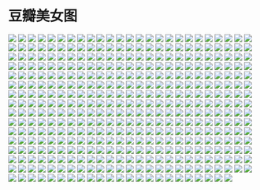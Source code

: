 豆瓣美女图
======

[![](http://img3.douban.com/view/photo/thumb/public/p1669537711.jpg)](http://www.douban.com/people/tiany87/)
[![](http://img3.douban.com/view/photo/thumb/public/p1669264481.jpg)](http://www.douban.com/people/49994041/)
[![](http://img5.douban.com/view/photo/thumb/public/p1669247719.jpg)](http://www.douban.com/people/47483013/)
[![](http://img3.douban.com/view/photo/thumb/public/p1667459621.jpg)](http://www.douban.com/people/60171705/)
[![](http://img3.douban.com/view/photo/thumb/public/p1667431113.jpg)](http://www.douban.com/people/63199694/)
[![](http://img3.douban.com/view/photo/thumb/public/p1667412810.jpg)](http://www.douban.com/people/63490096/)
[![](http://img5.douban.com/view/photo/thumb/public/p1666546829.jpg)](http://www.douban.com/people/xinxin0818/)
[![](http://img3.douban.com/view/photo/thumb/public/p1666514924.jpg)](http://www.douban.com/people/sarina3su/)
[![](http://img3.douban.com/view/photo/thumb/public/p1666480233.jpg)](http://www.douban.com/people/51869732/)
[![](http://img3.douban.com/view/photo/thumb/public/p1666475416.jpg)](http://www.douban.com/people/62534698/)
[![](http://img3.douban.com/view/photo/thumb/public/p1666461150.jpg)](http://www.douban.com/people/59596453/)
[![](http://img5.douban.com/view/photo/thumb/public/p1666408019.jpg)](http://www.douban.com/people/Descendants/)
[![](http://img3.douban.com/view/photo/thumb/public/p1666400214.jpg)](http://www.douban.com/people/57772675/)
[![](http://img3.douban.com/view/photo/thumb/public/p1665181892.jpg)](http://www.douban.com/people/MissSweety/)
[![](http://img3.douban.com/view/photo/thumb/public/p1665152567.jpg)](http://www.douban.com/people/2781335/)
[![](http://img3.douban.com/view/photo/thumb/public/p1665131521.jpg)](http://www.douban.com/people/riom/)
[![](http://img3.douban.com/view/photo/thumb/public/p1665114641.jpg)](http://www.douban.com/people/nicolexoxo/)
[![](http://img3.douban.com/view/photo/thumb/public/p1665101407.jpg)](http://www.douban.com/people/mmka99/)
[![](http://img3.douban.com/view/photo/thumb/public/p1665061915.jpg)](http://www.douban.com/people/miss_loli/)
[![](http://img5.douban.com/view/photo/thumb/public/p1664597829.jpg)](http://www.douban.com/people/51966913/)
[![](http://img5.douban.com/view/photo/thumb/public/p1663407589.jpg)](http://www.douban.com/people/Zoog/)
[![](http://img3.douban.com/view/photo/thumb/public/p1663401356.jpg)](http://www.douban.com/people/gwenstefani/)
[![](http://img3.douban.com/view/photo/thumb/public/p1663385368.jpg)](http://www.douban.com/people/mmmmiao/)
[![](http://img3.douban.com/view/photo/thumb/public/p1663290393.jpg)](http://www.douban.com/people/63121361/)
[![](http://img3.douban.com/view/photo/thumb/public/p1661271628.jpg)](http://www.douban.com/people/eo0112/)
[![](http://img3.douban.com/view/photo/thumb/public/p1661032265.jpg)](http://www.douban.com/people/46284222/)
[![](http://img3.douban.com/view/photo/thumb/public/p1660660011.jpg)](http://www.douban.com/people/MENG19/)
[![](http://img3.douban.com/view/photo/thumb/public/p1660604482.jpg)](http://www.douban.com/people/2857815/)
[![](http://img3.douban.com/view/photo/thumb/public/p1654753490.jpg)](http://www.douban.com/people/mils1031/)
[![](http://img3.douban.com/view/photo/thumb/public/p1654723046.jpg)](http://www.douban.com/people/49189450/)
[![](http://img3.douban.com/view/photo/thumb/public/p1653082643.jpg)](http://www.douban.com/people/GillianJo/)
[![](http://img3.douban.com/view/photo/thumb/public/p1650834800.jpg)](http://www.douban.com/people/58610246/)
[![](http://img3.douban.com/view/photo/thumb/public/p1650816756.jpg)](http://www.douban.com/people/tingting730/)
[![](http://img3.douban.com/view/photo/thumb/public/p1650787405.jpg)](http://www.douban.com/people/dine/)
[![](http://img3.douban.com/view/photo/thumb/public/p1646645312.jpg)](http://www.douban.com/people/ginasun/)
[![](http://img3.douban.com/view/photo/thumb/public/p1646571284.jpg)](http://www.douban.com/people/shanzi_z/)
[![](http://img3.douban.com/view/photo/thumb/public/p1646528121.jpg)](http://www.douban.com/people/yinercaramel/)
[![](http://img3.douban.com/view/photo/thumb/public/p1646517044.jpg)](http://www.douban.com/people/CHUANFOUR/)
[![](http://img3.douban.com/view/photo/thumb/public/p1646478084.jpg)](http://www.douban.com/people/7259504/)
[![](http://img3.douban.com/view/photo/thumb/public/p1646440511.jpg)](http://www.douban.com/people/maob/)
[![](http://img3.douban.com/view/photo/thumb/public/p1646429011.jpg)](http://www.douban.com/people/balabababa/)
[![](http://img3.douban.com/view/photo/thumb/public/p1645678805.jpg)](http://www.douban.com/people/4324445/)
[![](http://img3.douban.com/view/photo/thumb/public/p1645663863.jpg)](http://www.douban.com/people/z.q/)
[![](http://img3.douban.com/view/photo/thumb/public/p1645651607.jpg)](http://www.douban.com/people/hatememore/)
[![](http://img3.douban.com/view/photo/thumb/public/p1645432924.jpg)](http://www.douban.com/people/KIDULTLOVEU/)
[![](http://img3.douban.com/view/photo/thumb/public/p1645398553.jpg)](http://www.douban.com/people/fanxiaozao/)
[![](http://img3.douban.com/view/photo/thumb/public/p1645386738.jpg)](http://www.douban.com/people/changyiner1213/)
[![](http://img3.douban.com/view/photo/thumb/public/p1644718013.jpg)](http://www.douban.com/people/59262831/)
[![](http://img3.douban.com/view/photo/thumb/public/p1644088005.jpg)](http://www.douban.com/people/MAOJIAYING/)
[![](http://img3.douban.com/view/photo/thumb/public/p1644079896.jpg)](http://www.douban.com/people/nokuri/)
[![](http://img3.douban.com/view/photo/thumb/public/p1644074763.jpg)](http://www.douban.com/people/angelachan/)
[![](http://img3.douban.com/view/photo/thumb/public/p1644067794.jpg)](http://www.douban.com/people/suanshaw/)
[![](http://img3.douban.com/view/photo/thumb/public/p1643915413.jpg)](http://www.douban.com/people/51772582/)
[![](http://img3.douban.com/view/photo/thumb/public/p1643180666.jpg)](http://www.douban.com/people/ccicyy/)
[![](http://img3.douban.com/view/photo/thumb/public/p1643156747.jpg)](http://www.douban.com/people/xiaosi915/)
[![](http://img3.douban.com/view/photo/thumb/public/p1643150894.jpg)](http://www.douban.com/people/snoki/)
[![](http://img3.douban.com/view/photo/thumb/public/p1643145998.jpg)](http://www.douban.com/people/vipwawa123/)
[![](http://img3.douban.com/view/photo/thumb/public/p1643142592.jpg)](http://www.douban.com/people/4564774/)
[![](http://img3.douban.com/view/photo/thumb/public/p1643091894.jpg)](http://www.douban.com/people/Bai911106/)
[![](http://img3.douban.com/view/photo/thumb/public/p1643070985.jpg)](http://www.douban.com/people/4900486/)
[![](http://img3.douban.com/view/photo/thumb/public/p1643066914.jpg)](http://www.douban.com/people/4142787/)
[![](http://img3.douban.com/view/photo/thumb/public/p1643061963.jpg)](http://www.douban.com/people/4066859/)
[![](http://img3.douban.com/view/photo/thumb/public/p1643058431.jpg)](http://www.douban.com/people/Siva1990/)
[![](http://img3.douban.com/view/photo/thumb/public/p1643037763.jpg)](http://www.douban.com/people/3969135/)
[![](http://img3.douban.com/view/photo/thumb/public/p1643020697.jpg)](http://www.douban.com/people/njuseraph/)
[![](http://img5.douban.com/view/photo/thumb/public/p1642997019.jpg)](http://www.douban.com/people/belongto7ing/)
[![](http://img3.douban.com/view/photo/thumb/public/p1642989161.jpg)](http://www.douban.com/people/samnus/)
[![](http://img3.douban.com/view/photo/thumb/public/p1642986286.jpg)](http://www.douban.com/people/karying/)
[![](http://img3.douban.com/view/photo/thumb/public/p1642980753.jpg)](http://www.douban.com/people/PT910828/)
[![](http://img3.douban.com/view/photo/thumb/public/p1642968403.jpg)](http://www.douban.com/people/3123402/)
[![](http://img3.douban.com/view/photo/thumb/public/p1642937496.jpg)](http://www.douban.com/people/sunxiaotu/)
[![](http://img3.douban.com/view/photo/thumb/public/p1642916503.jpg)](http://www.douban.com/people/Miriya/)
[![](http://img3.douban.com/view/photo/thumb/public/p1642907807.jpg)](http://www.douban.com/people/42236221/)
[![](http://img3.douban.com/view/photo/thumb/public/p1642899191.jpg)](http://www.douban.com/people/heather919/)
[![](http://img3.douban.com/view/photo/thumb/public/p1642893178.jpg)](http://www.douban.com/people/jovixu/)
[![](http://img3.douban.com/view/photo/thumb/public/p1640620258.jpg)](http://www.douban.com/people/cindying/)
[![](http://img3.douban.com/view/photo/thumb/public/p1640600674.jpg)](http://www.douban.com/people/queen_1029/)
[![](http://img3.douban.com/view/photo/thumb/public/p1632230090.jpg)](http://www.douban.com/people/fanfan1124/)
[![](http://img3.douban.com/view/photo/thumb/public/p1629916048.jpg)](http://www.douban.com/people/60156484/)
[![](http://img3.douban.com/view/photo/thumb/public/p1628356300.jpg)](http://www.douban.com/people/Vonika421/)
[![](http://img3.douban.com/view/photo/thumb/public/p1628291236.jpg)](http://www.douban.com/people/Evil./)
[![](http://img3.douban.com/view/photo/thumb/public/p1628043864.jpg)](http://www.douban.com/people/34239989/)
[![](http://img3.douban.com/view/photo/thumb/public/p1628034995.jpg)](http://www.douban.com/people/mimiu/)
[![](http://img3.douban.com/view/photo/thumb/public/p1627988690.jpg)](http://www.douban.com/people/3056297/)
[![](http://img5.douban.com/view/photo/thumb/public/p1627979559.jpg)](http://www.douban.com/people/47781419/)
[![](http://img3.douban.com/view/photo/thumb/public/p1627969542.jpg)](http://www.douban.com/people/fifilost/)
[![](http://img5.douban.com/view/photo/thumb/public/p1627959449.jpg)](http://www.douban.com/people/42846568/)
[![](http://img3.douban.com/view/photo/thumb/public/p1627482747.jpg)](http://www.douban.com/people/53809834/)
[![](http://img3.douban.com/view/photo/thumb/public/p1627470166.jpg)](http://www.douban.com/people/xxxx2/)
[![](http://img3.douban.com/view/photo/thumb/public/p1627439504.jpg)](http://www.douban.com/people/Firsty/)
[![](http://img3.douban.com/view/photo/thumb/public/p1627425148.jpg)](http://www.douban.com/people/2701573/)
[![](http://img3.douban.com/view/photo/thumb/public/p1627270557.jpg)](http://www.douban.com/people/41919094/)
[![](http://img3.douban.com/view/photo/thumb/public/p1624608437.jpg)](http://www.douban.com/people/yummy1986/)
[![](http://img5.douban.com/view/photo/thumb/public/p1624532719.jpg)](http://www.douban.com/people/vitmin/)
[![](http://img3.douban.com/view/photo/thumb/public/p1624515850.jpg)](http://www.douban.com/people/wodewei/)
[![](http://img3.douban.com/view/photo/thumb/public/p1624473631.jpg)](http://www.douban.com/people/alishababy/)
[![](http://img3.douban.com/view/photo/thumb/public/p1624410682.jpg)](http://www.douban.com/people/43249083/)
[![](http://img3.douban.com/view/photo/thumb/public/p1624370882.jpg)](http://www.douban.com/people/46208282/)
[![](http://img3.douban.com/view/photo/thumb/public/p1620479601.jpg)](http://www.douban.com/people/52039894/)
[![](http://img3.douban.com/view/photo/thumb/public/p1620268268.jpg)](http://www.douban.com/people/51113314/)
[![](http://img3.douban.com/view/photo/thumb/public/p1620257866.jpg)](http://www.douban.com/people/SISSY.ZHANG/)
[![](http://img3.douban.com/view/photo/thumb/public/p1620247234.jpg)](http://www.douban.com/people/gradeking/)
[![](http://img3.douban.com/view/photo/thumb/public/p1619375624.jpg)](http://www.douban.com/people/lolita610/)
[![](http://img3.douban.com/view/photo/thumb/public/p1619206725.jpg)](http://www.douban.com/people/BB512/)
[![](http://img3.douban.com/view/photo/thumb/public/p1616389008.jpg)](http://www.douban.com/people/someonemiffy/)
[![](http://img3.douban.com/view/photo/thumb/public/p1616338918.jpg)](http://www.douban.com/people/viviennehan/)
[![](http://img5.douban.com/view/photo/thumb/public/p1613147369.jpg)](http://www.douban.com/people/Echo813/)
[![](http://img3.douban.com/view/photo/thumb/public/p1613106045.jpg)](http://www.douban.com/people/start_fresh/)
[![](http://img3.douban.com/view/photo/thumb/public/p1613087788.jpg)](http://www.douban.com/people/rkmasochist/)
[![](http://img3.douban.com/view/photo/thumb/public/p1611829187.jpg)](http://www.douban.com/people/kwqewdd/)
[![](http://img5.douban.com/view/photo/thumb/public/p1611819689.jpg)](http://www.douban.com/people/elvirai/)
[![](http://img3.douban.com/view/photo/thumb/public/p1611768365.jpg)](http://www.douban.com/people/aaaaaaaaaaking/)
[![](http://img3.douban.com/view/photo/thumb/public/p1611260494.jpg)](http://www.douban.com/people/Jean-anthony/)
[![](http://img3.douban.com/view/photo/thumb/public/p1611250070.jpg)](http://www.douban.com/people/catherine2liu/)
[![](http://img3.douban.com/view/photo/thumb/public/p1610462871.jpg)](http://www.douban.com/people/luvyoyo/)
[![](http://img3.douban.com/view/photo/thumb/public/p1610454160.jpg)](http://www.douban.com/people/frejaaaaaaaaaaa/)
[![](http://img3.douban.com/view/photo/thumb/public/p1610439047.jpg)](http://www.douban.com/people/47929589/)
[![](http://img3.douban.com/view/photo/thumb/public/p1610436115.jpg)](http://www.douban.com/people/47159583/)
[![](http://img3.douban.com/view/photo/thumb/public/p1609873953.jpg)](http://www.douban.com/people/cecicxz/)
[![](http://img3.douban.com/view/photo/thumb/public/p1609860391.jpg)](http://www.douban.com/people/53422131/)
[![](http://img3.douban.com/view/photo/thumb/public/p1609809024.jpg)](http://www.douban.com/people/55827009/)
[![](http://img3.douban.com/view/photo/thumb/public/p1609804154.jpg)](http://www.douban.com/people/52202449/)
[![](http://img5.douban.com/view/photo/thumb/public/p1608776319.jpg)](http://www.douban.com/people/62673551/)
[![](http://img3.douban.com/view/photo/thumb/public/p1607748327.jpg)](http://www.douban.com/people/zaratso/)
[![](http://img3.douban.com/view/photo/thumb/public/p1607685068.jpg)](http://www.douban.com/people/orer/)
[![](http://img3.douban.com/view/photo/thumb/public/p1607676962.jpg)](http://www.douban.com/people/3700420/)
[![](http://img3.douban.com/view/photo/thumb/public/p1607662570.jpg)](http://www.douban.com/people/4693179/)
[![](http://img3.douban.com/view/photo/thumb/public/p1606293553.jpg)](http://www.douban.com/people/3008083/)
[![](http://img3.douban.com/view/photo/thumb/public/p1605665523.jpg)](http://www.douban.com/people/61541830/)
[![](http://img3.douban.com/view/photo/thumb/public/p1605248051.jpg)](http://www.douban.com/people/meng_meng/)
[![](http://img3.douban.com/view/photo/thumb/public/p1605151906.jpg)](http://www.douban.com/people/sandysea/)
[![](http://img3.douban.com/view/photo/thumb/public/p1605133482.jpg)](http://www.douban.com/people/37902179/)
[![](http://img3.douban.com/view/photo/thumb/public/p1604776044.jpg)](http://www.douban.com/people/tiffanyandi/)
[![](http://img5.douban.com/view/photo/thumb/public/p1604451189.jpg)](http://www.douban.com/people/keepkillin-lmj/)
[![](http://img3.douban.com/view/photo/thumb/public/p1604369152.jpg)](http://www.douban.com/people/milkyko/)
[![](http://img3.douban.com/view/photo/thumb/public/p1604361978.jpg)](http://www.douban.com/people/ly77/)
[![](http://img5.douban.com/view/photo/thumb/public/p1604346189.jpg)](http://www.douban.com/people/heather919/)
[![](http://img3.douban.com/view/photo/thumb/public/p1604335976.jpg)](http://www.douban.com/people/3643730/)
[![](http://img3.douban.com/view/photo/thumb/public/p1603341814.jpg)](http://www.douban.com/people/Bu7iii/)
[![](http://img3.douban.com/view/photo/thumb/public/p1603302528.jpg)](http://www.douban.com/people/fengou/)
[![](http://img3.douban.com/view/photo/thumb/public/p1603201973.jpg)](http://www.douban.com/people/57788254/)
[![](http://img3.douban.com/view/photo/thumb/public/p1602909535.jpg)](http://www.douban.com/people/maomie/)
[![](http://img3.douban.com/view/photo/thumb/public/p1602904297.jpg)](http://www.douban.com/people/jiangfanfan/)
[![](http://img3.douban.com/view/photo/thumb/public/p1602886020.jpg)](http://www.douban.com/people/62206005/)
[![](http://img3.douban.com/view/photo/thumb/public/p1602307286.jpg)](http://www.douban.com/people/56171557/)
[![](http://img3.douban.com/view/photo/thumb/public/p1602284653.jpg)](http://www.douban.com/people/tanzye/)
[![](http://img3.douban.com/view/photo/thumb/public/p1599521685.jpg)](http://www.douban.com/people/62496450/)
[![](http://img3.douban.com/view/photo/thumb/public/p1599360376.jpg)](http://www.douban.com/people/rockmymoonmoon/)
[![](http://img3.douban.com/view/photo/thumb/public/p1599348006.jpg)](http://www.douban.com/people/43595713/)
[![](http://img3.douban.com/view/photo/thumb/public/p1599338471.jpg)](http://www.douban.com/people/49005435/)
[![](http://img3.douban.com/view/photo/thumb/public/p1595199713.jpg)](http://www.douban.com/people/suvaniacat/)
[![](http://img3.douban.com/view/photo/thumb/public/p1594479704.jpg)](http://www.douban.com/people/kuileiwawa_z/)
[![](http://img3.douban.com/view/photo/thumb/public/p1594452378.jpg)](http://www.douban.com/people/chixiaochi/)
[![](http://img3.douban.com/view/photo/thumb/public/p1594219161.jpg)](http://www.douban.com/people/AphroditeSylvia/)
[![](http://img3.douban.com/view/photo/thumb/public/p1594195790.jpg)](http://www.douban.com/people/17368680/)
[![](http://img3.douban.com/view/photo/thumb/public/p1593947015.jpg)](http://www.douban.com/people/isyumi/)
[![](http://img3.douban.com/view/photo/thumb/public/p1593707087.jpg)](http://www.douban.com/people/ilovesui/)
[![](http://img3.douban.com/view/photo/thumb/public/p1592698762.jpg)](http://www.douban.com/people/53837350/)
[![](http://img3.douban.com/view/photo/thumb/public/p1592660370.jpg)](http://www.douban.com/people/53383646/)
[![](http://img3.douban.com/view/photo/thumb/public/p1592619186.jpg)](http://www.douban.com/people/3390857/)
[![](http://img3.douban.com/view/photo/thumb/public/p1592588860.jpg)](http://www.douban.com/people/bairimenglan/)
[![](http://img3.douban.com/view/photo/thumb/public/p1592572606.jpg)](http://www.douban.com/people/koiee/)
[![](http://img3.douban.com/view/photo/thumb/public/p1592466524.jpg)](http://www.douban.com/people/56771848/)
[![](http://img5.douban.com/view/photo/thumb/public/p1592320029.jpg)](http://www.douban.com/people/miyako612/)
[![](http://img3.douban.com/view/photo/thumb/public/p1591803912.jpg)](http://www.douban.com/people/53949232/)
[![](http://img3.douban.com/view/photo/thumb/public/p1591747858.jpg)](http://www.douban.com/people/31668807/)
[![](http://img3.douban.com/view/photo/thumb/public/p1591736820.jpg)](http://www.douban.com/people/42724430/)
[![](http://img3.douban.com/view/photo/thumb/public/p1591422448.jpg)](http://www.douban.com/people/carina77/)
[![](http://img3.douban.com/view/photo/thumb/public/p1591393528.jpg)](http://www.douban.com/people/babyfoxsakya/)
[![](http://img3.douban.com/view/photo/thumb/public/p1591353242.jpg)](http://www.douban.com/people/honey-yuz/)
[![](http://img3.douban.com/view/photo/thumb/public/p1591268663.jpg)](http://www.douban.com/people/4358954/)
[![](http://img5.douban.com/view/photo/thumb/public/p1591171429.jpg)](http://www.douban.com/people/Ritahoo/)
[![](http://img3.douban.com/view/photo/thumb/public/p1591115656.jpg)](http://www.douban.com/people/tutusanhun/)
[![](http://img5.douban.com/view/photo/thumb/public/p1591036979.jpg)](http://www.douban.com/people/M.miya/)
[![](http://img3.douban.com/view/photo/thumb/public/p1589953844.jpg)](http://www.douban.com/people/3618015/)
[![](http://img3.douban.com/view/photo/thumb/public/p1589938791.jpg)](http://www.douban.com/people/57742412/)
[![](http://img3.douban.com/view/photo/thumb/public/p1588680196.jpg)](http://www.douban.com/people/61191360/)
[![](http://img3.douban.com/view/photo/thumb/public/p1586531860.jpg)](http://www.douban.com/people/shao900401/)
[![](http://img3.douban.com/view/photo/thumb/public/p1586517467.jpg)](http://www.douban.com/people/53454691/)
[![](http://img3.douban.com/view/photo/thumb/public/p1586419447.jpg)](http://www.douban.com/people/lionbb/)
[![](http://img3.douban.com/view/photo/thumb/public/p1585649046.jpg)](http://www.douban.com/people/54891783/)
[![](http://img3.douban.com/view/photo/thumb/public/p1585069425.jpg)](http://www.douban.com/people/haileylo/)
[![](http://img3.douban.com/view/photo/thumb/public/p1585038621.jpg)](http://www.douban.com/people/june-kid/)
[![](http://img3.douban.com/view/photo/thumb/public/p1584606160.jpg)](http://www.douban.com/people/37707119/)
[![](http://img3.douban.com/view/photo/thumb/public/p1582332113.jpg)](http://www.douban.com/people/Queen_m/)
[![](http://img5.douban.com/view/photo/thumb/public/p1580455959.jpg)](http://www.douban.com/people/47072941/)
[![](http://img3.douban.com/view/photo/thumb/public/p1580453260.jpg)](http://www.douban.com/people/mix73/)
[![](http://img3.douban.com/view/photo/thumb/public/p1579286408.jpg)](http://www.douban.com/people/49004113/)
[![](http://img3.douban.com/view/photo/thumb/public/p1579222260.jpg)](http://www.douban.com/people/Aspirin1030/)
[![](http://img3.douban.com/view/photo/thumb/public/p1578578910.jpg)](http://www.douban.com/people/47763489/)
[![](http://img3.douban.com/view/photo/thumb/public/p1576891782.jpg)](http://www.douban.com/people/maoxiaoli/)
[![](http://img3.douban.com/view/photo/thumb/public/p1576858768.jpg)](http://www.douban.com/people/54242573/)
[![](http://img3.douban.com/view/photo/thumb/public/p1576847811.jpg)](http://www.douban.com/people/lzm9332/
)
[![](http://img3.douban.com/view/photo/thumb/public/p1576830580.jpg)](http://www.douban.com/people/angie1104/)
[![](http://img3.douban.com/view/photo/thumb/public/p1573150188.jpg)](http://www.douban.com/people/finistere/)
[![](http://img5.douban.com/view/photo/thumb/public/p1572135299.jpg)](http://www.douban.com/people/sanhu/)
[![](http://img3.douban.com/view/photo/thumb/public/p1570836998.jpg)](http://www.douban.com/people/50883506/)
[![](http://img3.douban.com/view/photo/thumb/public/p1570823178.jpg)](http://www.douban.com/people/27803722/)
[![](http://img3.douban.com/view/photo/thumb/public/p1570297746.jpg)](http://www.douban.com/people/PLAYFIRL/)
[![](http://img3.douban.com/view/photo/thumb/public/p1569512731.jpg)](http://www.douban.com/people/tinadontsmile/)
[![](http://img5.douban.com/view/photo/thumb/public/p1569068209.jpg)](http://www.douban.com/people/52318557/)
[![](http://img3.douban.com/view/photo/thumb/public/p1569033904.jpg)](http://www.douban.com/people/lunalalala/)
[![](http://img3.douban.com/view/photo/thumb/public/p1568269847.jpg)](http://www.douban.com/people/56283001/)
[![](http://img3.douban.com/view/photo/thumb/public/p1568250451.jpg)](http://www.douban.com/people/54905017/)
[![](http://img3.douban.com/view/photo/thumb/public/p1568240074.jpg)](http://www.douban.com/people/49440329/)
[![](http://img3.douban.com/view/photo/thumb/public/p1567765787.jpg)](http://www.douban.com/people/queen_1029/)
[![](http://img3.douban.com/view/photo/thumb/public/p1567121933.jpg)](http://www.douban.com/people/fuckckk/)
[![](http://img3.douban.com/view/photo/thumb/public/p1566982412.jpg)](http://www.douban.com/people/53046707/)
[![](http://img3.douban.com/view/photo/thumb/public/p1566930767.jpg)](http://www.douban.com/people/hovey6/)
[![](http://img3.douban.com/view/photo/thumb/public/p1566921133.jpg)](http://www.douban.com/people/thorn911225/)
[![](http://img3.douban.com/view/photo/thumb/public/p1564336051.jpg)](http://www.douban.com/people/26716240/)
[![](http://img3.douban.com/view/photo/thumb/public/p1564330667.jpg)](http://www.douban.com/people/60222703/)
[![](http://img3.douban.com/view/photo/thumb/public/p1564158164.jpg)](http://www.douban.com/people/lovepaolo/)
[![](http://img3.douban.com/view/photo/thumb/public/p1564153276.jpg)](http://www.douban.com/people/angeltoxic/)
[![](http://img3.douban.com/view/photo/thumb/public/p1556521874.jpg)](http://www.douban.com/people/lucia67/)
[![](http://img3.douban.com/view/photo/thumb/public/p1556513833.jpg)](http://www.douban.com/people/41976938/)
[![](http://img3.douban.com/view/photo/thumb/public/p1556501614.jpg)](http://www.douban.com/people/51966913/)
[![](http://img3.douban.com/view/photo/thumb/public/p1555062304.jpg)](http://www.douban.com/people/greatloza/)
[![](http://img3.douban.com/view/photo/thumb/public/p1555044704.jpg)](http://www.douban.com/people/orangej/)
[![](http://img3.douban.com/view/photo/thumb/public/p1552451545.jpg)](http://www.douban.com/people/darcy123/)
[![](http://img3.douban.com/view/photo/thumb/public/p1548618281.jpg)](http://www.douban.com/people/50211444/)
[![](http://img3.douban.com/view/photo/thumb/public/p1544513361.jpg)](http://www.douban.com/people/mejiaqian/)
[![](http://img5.douban.com/view/photo/thumb/public/p1543535239.jpg)](http://www.douban.com/people/47863223/)
[![](http://img3.douban.com/view/photo/thumb/public/p1543161636.jpg)](http://www.douban.com/people/rki/)
[![](http://img3.douban.com/view/photo/thumb/public/p1543152517.jpg)](http://www.douban.com/people/LadyCoco/)
[![](http://img3.douban.com/view/photo/thumb/public/p1543145736.jpg)](http://www.douban.com/people/sheroritasaid/)
[![](http://img3.douban.com/view/photo/thumb/public/p1542150892.jpg)](http://www.douban.com/people/kongcheng87/)
[![](http://img3.douban.com/view/photo/thumb/public/p1542012174.jpg)](http://www.douban.com/people/ixuy/)
[![](http://img3.douban.com/view/photo/thumb/public/p1540785243.jpg)](http://www.douban.com/people/kimikotu/)
[![](http://img3.douban.com/view/photo/thumb/public/p1539677530.jpg)](http://www.douban.com/people/53576464/ )
[![](http://img5.douban.com/view/photo/thumb/public/p1539343589.jpg)](http://www.douban.com/people/angelababyking/)
[![](http://img3.douban.com/view/photo/thumb/public/p1539243863.jpg)](http://www.douban.com/people/56819944/)
[![](http://img3.douban.com/view/photo/thumb/public/p1538700436.jpg)](http://www.douban.com/people/52173140/)
[![](http://img5.douban.com/view/photo/thumb/public/p1511908619.jpg)](http://www.douban.com/people/58067749/)
[![](http://img5.douban.com/view/photo/thumb/public/p1503264529.jpg)](http://www.douban.com/people/ringorum/)
[![](http://img3.douban.com/view/photo/thumb/public/p1503256068.jpg)](http://www.douban.com/people/3140453/)
[![](http://img3.douban.com/view/photo/thumb/public/p1503241733.jpg)](http://www.douban.com/people/48888683/)
[![](http://img3.douban.com/view/photo/thumb/public/p1501158342.jpg)](http://www.douban.com/people/moeeeeee/)
[![](http://img3.douban.com/view/photo/thumb/public/p1499035507.jpg)](http://www.douban.com/people/8445113/)
[![](http://img3.douban.com/view/photo/thumb/public/p1492767471.jpg)](http://www.douban.com/people/59467977/)
[![](http://img3.douban.com/view/photo/thumb/public/p1492753668.jpg)](http://www.douban.com/people/48143172/)
[![](http://img3.douban.com/view/photo/thumb/public/p1491253781.jpg)](http://www.douban.com/people/tsukiand/)
[![](http://img3.douban.com/view/photo/thumb/public/p1487109575.jpg)](http://www.douban.com/people/44861480/)
[![](http://img3.douban.com/view/photo/thumb/public/p1487063974.jpg)](http://www.douban.com/people/49189327/)
[![](http://img3.douban.com/view/photo/thumb/public/p1487048543.jpg)](http://www.douban.com/people/1277649/)
[![](http://img3.douban.com/view/photo/thumb/public/p1487032042.jpg)](http://www.douban.com/people/candyrain2214/)
[![](http://img5.douban.com/view/photo/thumb/public/p1481620379.jpg)](http://www.douban.com/people/tttttttttttttht/)
[![](http://img3.douban.com/view/photo/thumb/public/p1481608994.jpg)](http://www.douban.com/people/atlantis0428/)
[![](http://img3.douban.com/view/photo/thumb/public/p1470147281.jpg)](http://www.douban.com/people/4117898/)
[![](http://img3.douban.com/view/photo/thumb/public/p1465494135.jpg)](http://www.douban.com/people/58601671/)
[![](http://img5.douban.com/view/photo/thumb/public/p1465473889.jpg)](http://www.douban.com/people/map1e/)
[![](http://img3.douban.com/view/photo/thumb/public/p1465465741.jpg)](http://www.douban.com/people/59032054/)
[![](http://img3.douban.com/view/photo/thumb/public/p1465459554.jpg)](http://www.douban.com/people/iricy/)
[![](http://img3.douban.com/view/photo/thumb/public/p1465456331.jpg)](http://www.douban.com/people/tomatoliu/)
[![](http://img3.douban.com/view/photo/thumb/public/p1462704750.jpg)](http://www.douban.com/people/annetingting/)
[![](http://img3.douban.com/view/photo/thumb/public/p1456209541.jpg)](http://www.douban.com/people/Syuanyuan/)
[![](http://img3.douban.com/view/photo/thumb/public/p1451081113.jpg)](http://www.douban.com/people/45755758/)
[![](http://img3.douban.com/view/photo/thumb/public/p1445388693.jpg)](http://www.douban.com/people/57450637/)
[![](http://img5.douban.com/view/photo/thumb/public/p1434855069.jpg)](http://www.douban.com/people/58884577/)
[![](http://img3.douban.com/view/photo/thumb/public/p1434620892.jpg)](http://www.douban.com/people/mumummc/)
[![](http://img3.douban.com/view/photo/thumb/public/p1425925474.jpg)](http://www.douban.com/people/3852116/)
[![](http://img5.douban.com/view/photo/thumb/public/p1425906359.jpg)](http://www.douban.com/people/49219940/)
[![](http://img3.douban.com/view/photo/thumb/public/p1420364123.jpg)](http://www.douban.com/people/yjojo/)
[![](http://img3.douban.com/view/photo/thumb/public/p1420225432.jpg)](http://www.douban.com/people/52595288/)
[![](http://img3.douban.com/view/photo/thumb/public/p1418805985.jpg)](http://www.douban.com/people/satanyyy/)
[![](http://img3.douban.com/view/photo/thumb/public/p1418792191.jpg)](http://www.douban.com/people/EvenBabyTouch/)
[![](http://img3.douban.com/view/photo/thumb/public/p1417473310.jpg)](http://www.douban.com/people/tigerrrr/)
[![](http://img3.douban.com/view/photo/thumb/public/p1417283150.jpg)](http://www.douban.com/people/cancermomo/)
[![](http://img3.douban.com/view/photo/thumb/public/p1416083048.jpg)](http://www.douban.com/people/doublepeach/)
[![](http://img3.douban.com/view/photo/thumb/public/p1416079228.jpg)](http://www.douban.com/people/yudafan/)
[![](http://img3.douban.com/view/photo/thumb/public/p1413944734.jpg)](http://www.douban.com/people/4526194/)
[![](http://img3.douban.com/view/photo/thumb/public/p1413061255.jpg)](http://www.douban.com/people/Babyfacerj/)
[![](http://img3.douban.com/view/photo/thumb/public/p1412412457.jpg)](http://www.douban.com/people/dalv333/)
[![](http://img3.douban.com/view/photo/thumb/public/p1412374235.jpg)](http://www.douban.com/people/eo0112/)
[![](http://img3.douban.com/view/photo/thumb/public/p1410545602.jpg)](http://www.douban.com/people/49288416/)
[![](http://img3.douban.com/view/photo/thumb/public/p1410394702.jpg)](http://www.douban.com/people/50155126/)
[![](http://img5.douban.com/view/photo/thumb/public/p1409131109.jpg)](http://www.douban.com/people/45086836/)
[![](http://img3.douban.com/view/photo/thumb/public/p1407409664.jpg)](http://www.douban.com/people/56543035/)
[![](http://img3.douban.com/view/photo/thumb/public/p1407173761.jpg)](http://www.douban.com/people/53489977/)
[![](http://img5.douban.com/view/photo/thumb/public/p1407091149.jpg)](http://www.douban.com/people/maomaomaoyl/)
[![](http://img3.douban.com/view/photo/thumb/public/p1407078638.jpg)](http://www.douban.com/people/55555839/)
[![](http://img3.douban.com/view/photo/thumb/public/p1406747693.jpg)](http://www.douban.com/people/ChamySue/)
[![](http://img3.douban.com/view/photo/thumb/public/p1406159041.jpg)](http://www.douban.com/people/S-N-More/)
[![](http://img3.douban.com/view/photo/thumb/public/p1406061033.jpg)](http://www.douban.com/people/imchara/)
[![](http://img3.douban.com/view/photo/thumb/public/p1405832946.jpg)](http://www.douban.com/people/58140178/)
[![](http://img3.douban.com/view/photo/thumb/public/p1405760995.jpg)](http://www.douban.com/people/asuka1207/)
[![](http://img3.douban.com/view/photo/thumb/public/p1405419245.jpg)](http://www.douban.com/people/supertouch/)
[![](http://img3.douban.com/view/photo/thumb/public/p1405337914.jpg)](http://www.douban.com/people/CcCcui/)
[![](http://img5.douban.com/view/photo/thumb/public/p1405331229.jpg)](http://www.douban.com/people/56825334/)
[![](http://img3.douban.com/view/photo/thumb/public/p1404485577.jpg)](http://www.douban.com/people/ly77/)
[![](http://img3.douban.com/view/photo/thumb/public/p1404116453.jpg)](http://www.douban.com/people/cloris_shiqi/)
[![](http://img3.douban.com/view/photo/thumb/public/p1403082176.jpg)](http://www.douban.com/people/asd3282/)
[![](http://img3.douban.com/view/photo/thumb/public/p1402902921.jpg)](http://www.douban.com/people/50429831/)
[![](http://img3.douban.com/view/photo/thumb/public/p1402603991.jpg)](http://www.douban.com/people/49034462/)
[![](http://img3.douban.com/view/photo/thumb/public/p1401829752.jpg)](http://www.douban.com/people/44836521/)
[![](http://img3.douban.com/view/photo/thumb/public/p1401510611.jpg)](http://www.douban.com/people/finistere/)
[![](http://img3.douban.com/view/photo/thumb/public/p1401426034.jpg)](http://www.douban.com/people/47072941/)
[![](http://img3.douban.com/view/photo/thumb/public/p1401421116.jpg)](http://www.douban.com/people/atlantis0428/)
[![](http://img3.douban.com/view/photo/thumb/public/p1400398405.jpg)](http://www.douban.com/people/51390411/)
[![](http://img3.douban.com/view/photo/thumb/public/p1400008068.jpg)](http://www.douban.com/people/47881163/)
[![](http://img3.douban.com/view/photo/thumb/public/p1399988332.jpg)](http://www.douban.com/people/AYUKII.YI/)
[![](http://img3.douban.com/view/photo/thumb/public/p1399975484.jpg)](http://www.douban.com/people/missdading/)
[![](http://img3.douban.com/view/photo/thumb/public/p1399008086.jpg)](http://www.douban.com/people/cherishhuang/)
[![](http://img3.douban.com/view/photo/thumb/public/p1398866316.jpg)](http://www.douban.com/people/54654265/)
[![](http://img3.douban.com/view/photo/thumb/public/p1398646683.jpg)](http://www.douban.com/people/jasmineyeye/)
[![](http://img5.douban.com/view/photo/thumb/public/p1398606049.jpg)](http://www.douban.com/people/5613647/)
[![](http://img3.douban.com/view/photo/thumb/public/p1398373926.jpg)](http://www.douban.com/people/arranged/)
[![](http://img3.douban.com/view/photo/thumb/public/p1398370680.jpg)](http://www.douban.com/people/kinglulu/)
[![](http://img3.douban.com/view/photo/thumb/public/p1398363926.jpg)](http://www.douban.com/people/chivalry_r/)
[![](http://img5.douban.com/view/photo/thumb/public/p1397723059.jpg)](http://www.douban.com/people/wyl422/)
[![](http://img3.douban.com/view/photo/thumb/public/p1397673924.jpg)](http://www.douban.com/people/51882120/)
[![](http://img3.douban.com/view/photo/thumb/public/p1397599621.jpg)](http://www.douban.com/people/51940563/)
[![](http://img3.douban.com/view/photo/thumb/public/p1397581646.jpg)](http://www.douban.com/people/shenhaiyu63./)
[![](http://img3.douban.com/view/photo/thumb/public/p1397573106.jpg)](http://www.douban.com/people/BurjAl/)
[![](http://img3.douban.com/view/photo/thumb/public/p1397564361.jpg)](http://www.douban.com/people/suvaniacat/)
[![](http://img3.douban.com/view/photo/thumb/public/p1397553651.jpg)](http://www.douban.com/people/47129897/)
[![](http://img3.douban.com/view/photo/thumb/public/p1397153445.jpg)](http://www.douban.com/people/zeede/)
[![](http://img3.douban.com/view/photo/thumb/public/p1397077900.jpg)](http://www.douban.com/people/sanai/)
[![](http://img3.douban.com/view/photo/thumb/public/p1397065341.jpg)](http://www.douban.com/people/56579286/)
[![](http://img3.douban.com/view/photo/thumb/public/p1397050127.jpg)](http://www.douban.com/people/och/)
[![](http://img3.douban.com/view/photo/thumb/public/p1397038882.jpg)](http://www.douban.com/people/sixXXXXXXX/)
[![](http://img3.douban.com/view/photo/thumb/public/p1397027821.jpg)](http://www.douban.com/people/3933855/)
[![](http://img3.douban.com/view/photo/thumb/public/p1396952884.jpg)](http://www.douban.com/people/ashiki/)
[![](http://img3.douban.com/view/photo/thumb/public/p1396950661.jpg)](http://www.douban.com/people/Joe./)
[![](http://img5.douban.com/view/photo/thumb/public/p1396948569.jpg)](http://www.douban.com/people/mekrey/)
[![](http://img3.douban.com/view/photo/thumb/public/p1396589736.jpg)](http://www.douban.com/people/51610500/)
[![](http://img3.douban.com/view/photo/thumb/public/p1396380356.jpg)](http://www.douban.com/people/missylynn/)
[![](http://img3.douban.com/view/photo/thumb/public/p1396299294.jpg)](http://www.douban.com/people/39415419/)
[![](http://img3.douban.com/view/photo/thumb/public/p1396199381.jpg)](http://www.douban.com/people/lovechul503710/)
[![](http://img3.douban.com/view/photo/thumb/public/p1396191285.jpg)](http://www.douban.com/people/vocc1/)
[![](http://img3.douban.com/view/photo/thumb/public/p1396185968.jpg)](http://www.douban.com/people/duffta/)
[![](http://img3.douban.com/view/photo/thumb/public/p1396177727.jpg)](http://www.douban.com/people/Quintet/)
[![](http://img3.douban.com/view/photo/thumb/public/p1396175800.jpg)](http://www.douban.com/people/kongcheng87/)
[![](http://img3.douban.com/view/photo/thumb/public/p1396166033.jpg)](http://www.douban.com/people/butterflyChan/)
[![](http://img3.douban.com/view/photo/thumb/public/p1396155620.jpg)](http://www.douban.com/people/mangena0112/)
[![](http://img3.douban.com/view/photo/thumb/public/p1396153674.jpg)](http://www.douban.com/people/Aniter/)
[![](http://img3.douban.com/view/photo/thumb/public/p1396149258.jpg)](http://www.douban.com/people/smileaoaoao/)
[![](http://img3.douban.com/view/photo/thumb/public/p1396146013.jpg)](http://www.douban.com/people/3372020/)
[![](http://img3.douban.com/view/photo/thumb/public/p1396135152.jpg)](http://www.douban.com/people/45574479/)
[![](http://img3.douban.com/view/photo/thumb/public/p1396131298.jpg)](http://www.douban.com/people/50981423/)
[![](http://img3.douban.com/view/photo/thumb/public/p1396126421.jpg)](http://www.douban.com/people/w14rm/)
[![](http://img3.douban.com/view/photo/thumb/public/p1396121990.jpg)](http://www.douban.com/people/JingJing-L/)
[![](http://img3.douban.com/view/photo/thumb/public/p1396112540.jpg)](http://www.douban.com/people/52867910/)
[![](http://img3.douban.com/view/photo/thumb/public/p1396098927.jpg)](http://www.douban.com/people/55595491/)
[![](http://img3.douban.com/view/photo/thumb/public/p1396096093.jpg)](http://www.douban.com/people/yaya730/)
[![](http://img3.douban.com/view/photo/thumb/public/p1396087700.jpg)](http://www.douban.com/people/alphaforward/)
[![](http://img3.douban.com/view/photo/thumb/public/p1396080011.jpg)](http://www.douban.com/people/shirleyson/)
[![](http://img3.douban.com/view/photo/thumb/public/p1396052522.jpg)](http://www.douban.com/people/rock23/)
[![](http://img3.douban.com/view/photo/thumb/public/p1396043693.jpg)](http://www.douban.com/people/44438077/)
[![](http://img5.douban.com/view/photo/thumb/public/p1396037409.jpg)](http://www.douban.com/people/9099920/)
[![](http://img3.douban.com/view/photo/thumb/public/p1396032290.jpg)](http://www.douban.com/people/44254158/)
[![](http://img3.douban.com/view/photo/thumb/public/p1396022284.jpg)](http://www.douban.com/people/mc-panda/)
[![](http://img3.douban.com/view/photo/thumb/public/p1396002532.jpg)](http://www.douban.com/people/50110627/)
[![](http://img5.douban.com/view/photo/thumb/public/p1395998929.jpg)](http://www.douban.com/people/54560225/)
[![](http://img3.douban.com/view/photo/thumb/public/p1395997363.jpg)](http://www.douban.com/people/vip77/)
[![](http://img5.douban.com/view/photo/thumb/public/p1395992629.jpg)](http://www.douban.com/people/chihan518/)
[![](http://img3.douban.com/view/photo/thumb/public/p1395991636.jpg)](http://www.douban.com/people/lovemaoweixian/)
[![](http://img5.douban.com/view/photo/thumb/public/p1395989859.jpg)](http://www.douban.com/people/sophiediao/)
[![](http://img5.douban.com/view/photo/thumb/public/p1395985509.jpg)](http://www.douban.com/people/47064348/)
[![](http://img5.douban.com/view/photo/thumb/public/p1395980169.jpg)](http://www.douban.com/people/moeeeeee/)
[![](http://img3.douban.com/view/photo/thumb/public/p1395973541.jpg)](http://www.douban.com/people/45086836/)
[![](http://img3.douban.com/view/photo/thumb/public/p1395964574.jpg)](http://www.douban.com/people/57942563/)
[![](http://img3.douban.com/view/photo/thumb/public/p1395962103.jpg)](http://www.douban.com/people/moyuezhang/)
[![](http://img3.douban.com/view/photo/thumb/public/p1395957672.jpg)](http://www.douban.com/people/mobay-sui/)
[![](http://img3.douban.com/view/photo/thumb/public/p1395953450.jpg)](http://www.douban.com/people/57218448/)
[![](http://img5.douban.com/view/photo/thumb/public/p1395945619.jpg)](http://www.douban.com/people/semaosemao/)
[![](http://img3.douban.com/view/photo/thumb/public/p1395936310.jpg)](http://www.douban.com/people/linxiaoleng/)
[![](http://img3.douban.com/view/photo/thumb/public/p1395934043.jpg)](http://www.douban.com/people/52463271/)
[![](http://img3.douban.com/view/photo/thumb/public/p1395931257.jpg)](http://www.douban.com/people/langlang1988/)
[![](http://img3.douban.com/view/photo/thumb/public/p1395926566.jpg)](http://www.douban.com/people/fangransheng/)
[![](http://img3.douban.com/view/photo/thumb/public/p1395918760.jpg)](http://www.douban.com/people/zzmanbaby/)
[![](http://img3.douban.com/view/photo/thumb/public/p1395913374.jpg)](http://www.douban.com/people/babydontafaid/)
[![](http://img3.douban.com/view/photo/thumb/public/p1395902724.jpg)](http://www.douban.com/people/juzijun/)
[![](http://img3.douban.com/view/photo/thumb/public/p1395900182.jpg)](http://www.douban.com/people/queenie0712/)
[![](http://img3.douban.com/view/photo/thumb/public/p1395896826.jpg)](http://www.douban.com/people/shaki/)
[![](http://img3.douban.com/view/photo/thumb/public/p1395890990.jpg)](http://www.douban.com/people/susu0617/)
[![](http://img3.douban.com/view/photo/thumb/public/p1395885237.jpg)](http://www.douban.com/people/51885181/)
[![](http://img3.douban.com/view/photo/thumb/public/p1395866905.jpg)](http://www.douban.com/people/dirtybabe/)
[![](http://img3.douban.com/view/photo/thumb/public/p1395858790.jpg)](http://www.douban.com/people/gh4372/)
[![](http://img3.douban.com/view/photo/thumb/public/p1395856656.jpg)](http://www.douban.com/people/Zoog/)
[![](http://img3.douban.com/view/photo/thumb/public/p1395839402.jpg)](http://www.douban.com/people/46318225/)
[![](http://img3.douban.com/view/photo/thumb/public/p1395829421.jpg)](http://www.douban.com/people/44139257/)
[![](http://img3.douban.com/view/photo/thumb/public/p1395826301.jpg)](http://www.douban.com/people/4349623/)
[![](http://img3.douban.com/view/photo/thumb/public/p1395818100.jpg)](http://www.douban.com/people/tyraa/)
[![](http://img3.douban.com/view/photo/thumb/public/p1395809736.jpg)](http://www.douban.com/people/Irenegrace/)
[![](http://img5.douban.com/view/photo/thumb/public/p1395807219.jpg)](http://www.douban.com/people/42639253/)
[![](http://img3.douban.com/view/photo/thumb/public/p1395804622.jpg)](http://www.douban.com/people/48591291/)
[![](http://img3.douban.com/view/photo/thumb/public/p1395800132.jpg)](http://www.douban.com/people/noiselady1/)
[![](http://img3.douban.com/view/photo/thumb/public/p1395798477.jpg)](http://www.douban.com/photos/photo/1394121070/)
[![](http://img3.douban.com/view/photo/thumb/public/p1395796587.jpg)](http://www.douban.com/people/oct1020/)
[![](http://img3.douban.com/view/photo/thumb/public/p1395790227.jpg)](http://www.douban.com/people/46588639/)
[![](http://img3.douban.com/view/photo/thumb/public/p1395788141.jpg)](http://www.douban.com/people/an_yuwei/)
[![](http://img5.douban.com/view/photo/thumb/public/p1395784549.jpg)](http://www.douban.com/people/53870713/)
[![](http://img3.douban.com/view/photo/thumb/public/p1395781082.jpg)](http://www.douban.com/people/wyyjw/)
[![](http://img3.douban.com/view/photo/thumb/public/p1395779122.jpg)](http://www.douban.com/people/16844432/)
[![](http://img3.douban.com/view/photo/thumb/public/p1395777916.jpg)](http://www.douban.com/people/mikicat/)
[![](http://img3.douban.com/view/photo/thumb/public/p1395776662.jpg)](http://www.douban.com/people/41640858/)
[![](http://img3.douban.com/view/photo/thumb/public/p1395774392.jpg)](http://www.douban.com/people/Jansxx/)